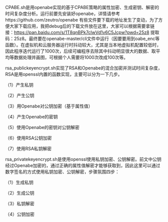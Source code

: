 CPABE.sh是用openabe实现的基于CPABE策略的属性加密、生成密钥、解密的时间复杂度分析。运行前要先安装好openabe，详情请参考https://github.com/zeutro/openabe
有些文件要下载的地址发生了变动，为了方便大家下载应用，我把debug后的下载文件放在这里，大家可以根据需要拿链接：https://pan.baidu.com/s/1T8qnBPk7clwVd1v6C5Jcpw?pwd=25z8 
提取码：25z8。最终要在openabe-master/cli文件中运行（因要要用到oabe_enc等函数）。在虚拟机和云服务器运行时抖动较大，尤其是当本地虚拟机配置较低时，因此程序迭代运行了1000次，后续可编程序去除其中抖动明显很大的数据、取平均等数据处理并画图，可根据个人需要将1000次改成100次等。

rsa_publickeyencrypt.sh实现了RSA和Openabe的混合加密并测试时间复杂度，RSA是用openssl内置的函数实现，主要可以分为一下几步。

（1）产生私钥

（2）产生公钥

（3）用Openabe对公钥加密（基于属性值）

（4）产生Openabe的密钥

（5）使用Openabe的密钥对公钥解密

（6）使用RSA公钥加密

（7）使用RSA私钥解密

rsa_privatekeyencrypt.sh是使用openssl使用私钥加密、公钥解密。前文中公钥经过Openabe加密的，通过正确的属性值解密才能够获取到，因此这里可以通过数字签名的方式使用私钥加密、公钥解密，步骤氛围四步：

（1）生成私钥

（2）生成公钥

（3）私钥解密

（4）公钥加密
